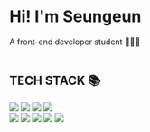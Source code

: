 <div>

# Hi! I'm Seungeun
A front-end developer student 👩🏻‍💻
<br>
<br>
  
## TECH STACK 📚
<img src="https://img.shields.io/badge/PYTHON-3776AB?style=for-the-badge&logo=PYTHON&logoColor=white">
<img src="https://img.shields.io/badge/JavaScript-F7DF1E?style=for-the-badge&logo=JavaScript&logoColor=white">
<img src="https://img.shields.io/badge/HTML5-E34F26?style=for-the-badge&logo=HTML5&logoColor=white">
<img src="https://img.shields.io/badge/CSS3-1572B6?style=for-the-badge&logo=CSS3&logoColor=white">
<br>
<img src="https://img.shields.io/badge/MySQL-4479A1?style=for-the-badge&logo=MySQL&logoColor=white">
<img src="https://img.shields.io/badge/Jinja-B41717?style=for-the-badge&logo=jinja&logoColor=white">
<img src="https://img.shields.io/badge/fastapi-009688?style=for-the-badge&logo=fastapi&logoColor=white">
<img src="https://img.shields.io/badge/tailwind-06B6D4?style=for-the-badge&logo=tailwindcss&logoColor=white">
<img src="https://img.shields.io/badge/aws-232F3E?style=for-the-badge&logo=Amazon aws&logoColor=white">

<br>
<br>
<br>
</div>
